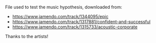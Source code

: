 File used to test the music hypothesis, downloaded from:

- https://www.jamendo.com/track/1344095/epic
- https://www.jamendo.com/track/1317881/confident-and-successful
- https://www.jamendo.com/track/1315733/acoustic-corporate

Thanks to the artists!
